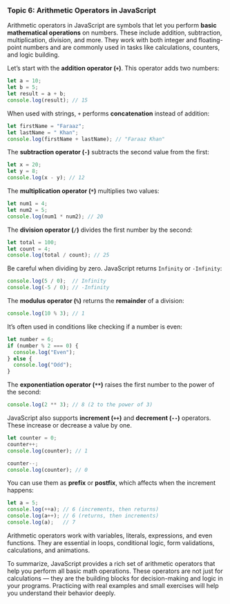 ### Topic 6: Arithmetic Operators in JavaScript

Arithmetic operators in JavaScript are symbols that let you perform **basic mathematical operations** on numbers. These include addition, subtraction, multiplication, division, and more. They work with both integer and floating-point numbers and are commonly used in tasks like calculations, counters, and logic building.

Let’s start with the **addition operator (`+`)**. This operator adds two numbers:

```javascript
let a = 10;
let b = 5;
let result = a + b;
console.log(result); // 15
```

When used with strings, `+` performs **concatenation** instead of addition:

```javascript
let firstName = "Faraaz";
let lastName = " Khan";
console.log(firstName + lastName); // "Faraaz Khan"
```

The **subtraction operator (`-`)** subtracts the second value from the first:

```javascript
let x = 20;
let y = 8;
console.log(x - y); // 12
```

The **multiplication operator (`*`)** multiplies two values:

```javascript
let num1 = 4;
let num2 = 5;
console.log(num1 * num2); // 20
```

The **division operator (`/`)** divides the first number by the second:

```javascript
let total = 100;
let count = 4;
console.log(total / count); // 25
```

Be careful when dividing by zero. JavaScript returns `Infinity` or `-Infinity`:

```javascript
console.log(5 / 0);  // Infinity
console.log(-5 / 0); // -Infinity
```

The **modulus operator (`%`)** returns the **remainder** of a division:

```javascript
console.log(10 % 3); // 1
```

It’s often used in conditions like checking if a number is even:

```javascript
let number = 6;
if (number % 2 === 0) {
  console.log("Even");
} else {
  console.log("Odd");
}
```

The **exponentiation operator (`**`)** raises the first number to the power of the second:

```javascript
console.log(2 ** 3); // 8 (2 to the power of 3)
```

JavaScript also supports **increment (`++`)** and **decrement (`--`)** operators. These increase or decrease a value by one.

```javascript
let counter = 0;
counter++;
console.log(counter); // 1

counter--;
console.log(counter); // 0
```

You can use them as **prefix** or **postfix**, which affects when the increment happens:

```javascript
let a = 5;
console.log(++a); // 6 (increments, then returns)
console.log(a++); // 6 (returns, then increments)
console.log(a);   // 7
```

Arithmetic operators work with variables, literals, expressions, and even functions. They are essential in loops, conditional logic, form validations, calculations, and animations.

To summarize, JavaScript provides a rich set of arithmetic operators that help you perform all basic math operations. These operators are not just for calculations — they are the building blocks for decision-making and logic in your programs. Practicing with real examples and small exercises will help you understand their behavior deeply.
